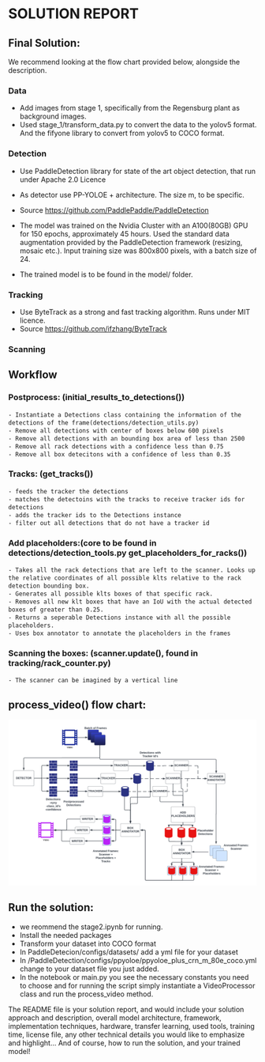 

# SOLUTION REPORT 



## Final Solution:
We recommend looking at the flow chart provided below, alongside the description.
### Data
- Add images from stage 1, specifically from the Regensburg plant as background images.
- Used stage_1/transform_data.py to convert the data to the yolov5 format. And the fifyone library to convert from yolov5 to COCO format.
### Detection
 - Use PaddleDetection library for state of the art object detection, that run under Apache 2.0 Licence
 - As detector use PP-YOLOE + architecture. The size m, to be specific.
- Source <https://github.com/PaddlePaddle/PaddleDetection>
- The model was trained on the Nvidia Cluster with an A100(80GB) GPU for 150 epochs, approximately 45 hours. Used the standard data augmentation provided by the PaddleDetection framework (resizing, mosaic etc.). Input training size was 800x800 pixels, with a batch size of 24.
 
- The trained model is to be found in the model/ folder.

### Tracking
- Use ByteTrack as a strong and fast tracking algorithm. Runs under MIT licence.
- Source <https://github.com/ifzhang/ByteTrack>

### Scanning



## Workflow
### Postprocess: (initial_results_to_detections())
    - Instantiate a Detections class containing the information of the detections of the frame(detections/detection_utils.py)
    - Remove all detections with center of boxes below 600 pixels
    - Remove all detections with an bounding box area of less than 2500
    - Remove all rack detections with a confidence less than 0.75 
    - Remove all box detecitons with a confidence of less than 0.35
### Tracks: (get_tracks())
    - feeds the tracker the detections
    - matches the detectoins with the tracks to receive tracker ids for detections
    - adds the tracker ids to the Detections instance
    - filter out all detections that do not have a tracker id



### Add placeholders:(core to be found in detections/detection_tools.py get_placeholders_for_racks())
    - Takes all the rack detections that are left to the scanner. Looks up the relative coordinates of all possible klts relative to the rack detection bounding box.
    - Generates all possible klts boxes of that specific rack. 
    - Removes all new klt boxes that have an IoU with the actual detected boxes of greater than 0.25. 
    - Returns a seperable Detections instance with all the possible placeholders.
    - Uses box annotator to annotate the placeholders in the frames

### Scanning the boxes: (scanner.update(), found in tracking/rack_counter.py)

    - The scanner can be imagined by a vertical line 
##  process_video() flow chart:
![Alt text](.utils/imgs/../../utils/imgs/flow_png.png)


## Run the solution:
- we reommend the stage2.ipynb for running. 
- Install the needed packages
- Transform your dataset into COCO format
- In PaddleDetecion/configs/datasets/ add a yml file for your dataset
- In /PaddleDetection/configs/ppyoloe/ppyoloe_plus_crn_m_80e_coco.yml change to your dataset file you just added.
- In the notebook or main.py you see the necessary constants you need to choose and for running the script simply instantiate a VideoProcessor class and run the process_video method.

The README file is your solution report, and would include your solution approach and description, overall model architecture, framework, implementation techniques, hardware, transfer learning, used tools, training time, license file, any other technical details you would like to emphasize and highlight... And of course, how to run the solution, and your trained model!
